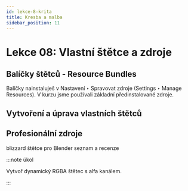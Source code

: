 ```yaml
---
id: lekce-8-krita
title: Kresba a malba
sidebar_position: 11
---
```


# Lekce 08: Vlastní štětce a zdroje
## Balíčky štětců - Resource Bundles
Balíčky nainstaluješ v Nastavení ‣ Spravovat zdroje (Settings ‣ Manage Resources).
V kurzu jsme používali základní předinstalované zdroje.
## Vytvoření a úprava vlastních štětců

## Profesionální zdroje

blizzard
štětce pro Blender
seznam a recenze

:::note úkol

Vytvoř dynamický RGBA štětec s alfa kanálem.

:::
